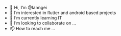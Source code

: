 - 👋 Hi, I’m @Ianngei
- 👀 I’m interested in flutter and android based projects
- 🌱 I’m currently learning IT
- 💞️ I’m looking to collaborate on ...
- 📫 How to reach me ...

<!---
Ianngei/Ianngei is a ✨ special ✨ repository because its `README.md` (this file) appears on your GitHub profile.
You can click the Preview link to take a look at your changes.
--->
